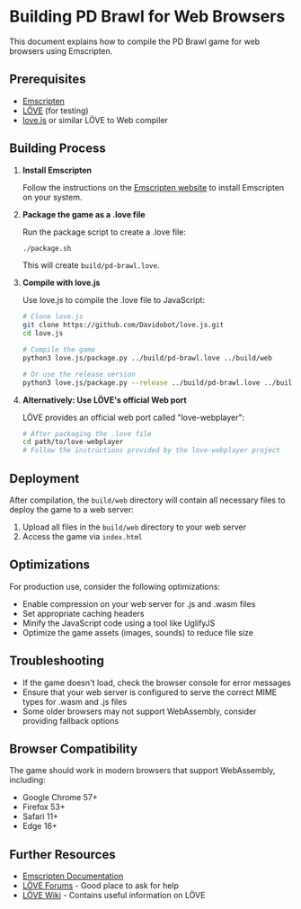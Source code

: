 # Building PD Brawl for Web Browsers

This document explains how to compile the PD Brawl game for web browsers using Emscripten.

## Prerequisites

- [Emscripten](https://emscripten.org/docs/getting_started/index.html)
- [LÖVE](https://love2d.org/) (for testing)
- [love.js](https://github.com/Davidobot/love.js) or similar LÖVE to Web compiler

## Building Process

1. **Install Emscripten**

   Follow the instructions on the [Emscripten website](https://emscripten.org/docs/getting_started/downloads.html) to install Emscripten on your system.

2. **Package the game as a .love file**

   Run the package script to create a .love file:

   ```bash
   ./package.sh
   ```

   This will create `build/pd-brawl.love`.

3. **Compile with love.js**

   Use love.js to compile the .love file to JavaScript:

   ```bash
   # Clone love.js
   git clone https://github.com/Davidobot/love.js.git
   cd love.js

   # Compile the game
   python3 love.js/package.py ../build/pd-brawl.love ../build/web

   # Or use the release version
   python3 love.js/package.py --release ../build/pd-brawl.love ../build/web
   ```

4. **Alternatively: Use LÖVE's official Web port**

   LÖVE provides an official web port called "love-webplayer":

   ```bash
   # After packaging the .love file
   cd path/to/love-webplayer
   # Follow the instructions provided by the love-webplayer project
   ```

## Deployment

After compilation, the `build/web` directory will contain all necessary files to deploy the game to a web server:

1. Upload all files in the `build/web` directory to your web server
2. Access the game via `index.html`

## Optimizations

For production use, consider the following optimizations:

- Enable compression on your web server for .js and .wasm files
- Set appropriate caching headers
- Minify the JavaScript code using a tool like UglifyJS
- Optimize the game assets (images, sounds) to reduce file size

## Troubleshooting

- If the game doesn't load, check the browser console for error messages
- Ensure that your web server is configured to serve the correct MIME types for .wasm and .js files
- Some older browsers may not support WebAssembly, consider providing fallback options

## Browser Compatibility

The game should work in modern browsers that support WebAssembly, including:

- Google Chrome 57+
- Firefox 53+
- Safari 11+
- Edge 16+

## Further Resources

- [Emscripten Documentation](https://emscripten.org/docs/index.html)
- [LÖVE Forums](https://love2d.org/forums/) - Good place to ask for help
- [LÖVE Wiki](https://love2d.org/wiki/Main_Page) - Contains useful information on LÖVE 